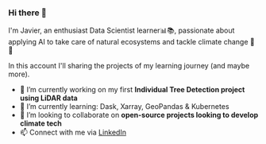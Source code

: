 ### Hi there 👋

I'm Javier, an enthusiast Data Scientist learner:bar_chart::books:, passionate about applying AI to take care of natural ecosystems and tackle climate change :evergreen_tree::evergreen_tree:

In this account I'll sharing the projects of my learning journey (and maybe more).

- 🔭 I’m currently working on my first **Individual Tree Detection project using LiDAR data**
- 🌱 I’m currently learning: Dask, Xarray, GeoPandas & Kubernetes
- 👯 I’m looking to collaborate on **open-source projects looking to develop climate tech**
- 📫 Connect with me via [LinkedIn](https://www.linkedin.com/in/jose-javier-vazquez-rapp/)

<!--
**jvrapp/jvrapp** is a ✨ _special_ ✨ repository because its `README.md` (this file) appears on your GitHub profile.

Here are some ideas to get you started:

- 🤔 I’m looking for help with ...
- 💬 Ask me about ...
- 😄 Pronouns: ...
- ⚡ Fun fact: ...
-->
